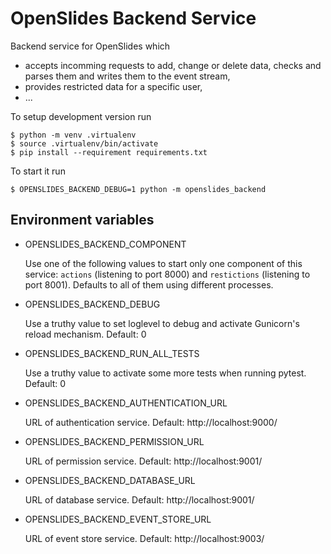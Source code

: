 # OpenSlides Backend Service

Backend service for OpenSlides which

* accepts incomming requests to add, change or delete data, checks and parses them and writes them to the event stream,
* provides restricted data for a specific user,
* ...

To setup development version run

    $ python -m venv .virtualenv
    $ source .virtualenv/bin/activate
    $ pip install --requirement requirements.txt

To start it run

    $ OPENSLIDES_BACKEND_DEBUG=1 python -m openslides_backend


## Environment variables

* OPENSLIDES_BACKEND_COMPONENT

  Use one of the following values to start only one component of this service: `actions` (listening to port 8000) and `restictions` (listening to port 8001). Defaults to all of them using different processes.

* OPENSLIDES_BACKEND_DEBUG

  Use a truthy value to set loglevel to debug and activate Gunicorn's reload mechanism. Default: 0

* OPENSLIDES_BACKEND_RUN_ALL_TESTS

  Use a truthy value to activate some more tests when running pytest. Default: 0

* OPENSLIDES_BACKEND_AUTHENTICATION_URL

  URL of authentication service. Default: http://localhost:9000/

* OPENSLIDES_BACKEND_PERMISSION_URL

  URL of permission service. Default: http://localhost:9001/

* OPENSLIDES_BACKEND_DATABASE_URL

  URL of database service. Default: http://localhost:9001/

* OPENSLIDES_BACKEND_EVENT_STORE_URL

  URL of event store service. Default: http://localhost:9003/
